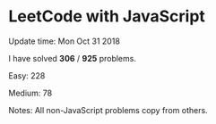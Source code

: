 # LeetCode with JavaScript

Update time: Mon Oct 31 2018

I have solved **306** / **925** problems.

Easy: 228

Medium: 78

Notes: All non-JavaScript problems copy from others.